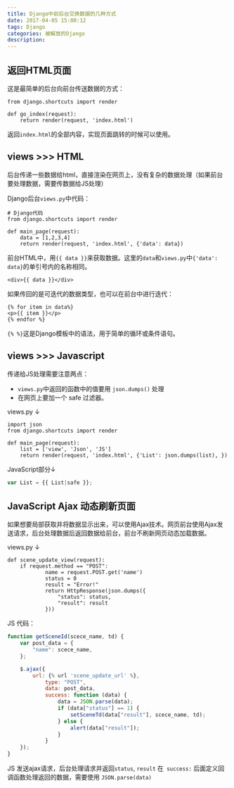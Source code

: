 ```yaml
---
title: Django中前后台交换数据的几种方式
date: 2017-04-05 15:00:12
tags: Django
categories: 被解放的Django
description:
---
```



<!--more-->

## 返回HTML页面

这是最简单的后台向前台传送数据的方式：
```
from django.shortcuts import render

def go_index(request):
    return render(request, 'index.html')
```
返回`index.html`的全部内容，实现页面跳转的时候可以使用。


## views >>> HTML

后台传递一些数据给html，直接渲染在网页上，没有复杂的数据处理（如果前台要处理数据，需要传数据给JS处理）

Django后台`views.py`中代码：
```
# Django代码
from django.shortcuts import render

def main_page(request):
    data = [1,2,3,4]
    return render(request, 'index.html', {'data': data})
```

前台HTML中，用``{{ data }}``来获取数据。这里的`data`和`views.py`中`{'data': data}`的单引号内的名称相同。
```
<div>{{ data }}</div>
```
如果传回的是可迭代的数据类型，也可以在前台中进行迭代：
```
{% for item in data%}
<p>{{ item }}</p>
{% endfor %}
```
`{% %}`这是Django模板中的语法，用于简单的循环或条件语句。


## views >>> Javascript

传递给JS处理需要注意两点：
- `views.py`中返回的函数中的值要用 `json.dumps()` 处理
- 在网页上要加一个 safe 过滤器。

views.py ↓
```
import json
from django.shortcuts import render
 
def main_page(request):
    list = ['view', 'Json', 'JS']
    return render(request, 'index.html', {'List': json.dumps(list), })
```

JavaScript部分↓
```javascript
var List = {{ List|safe }};
```

## JavaScript Ajax 动态刷新页面

如果想要局部获取并将数据显示出来，可以使用Ajax技术。网页前台使用Ajax发送请求，后台处理数据后返回数据给前台，前台不刷新网页动态加载数据。

views.py ↓
```
def scene_update_view(request):
    if request.method == "POST":
            name = request.POST.get('name')
            status = 0
            result = "Error!"
            return HttpResponse(json.dumps({
                "status": status,
                "result": result
            }))
```

JS 代码：
```javascript
function getSceneId(scece_name, td) {
    var post_data = {
        "name": scece_name,
    };

	$.ajax({
	    url: {% url 'scene_update_url' %},
		    type: "POST",
	        data: post_data,
	        success: function (data) {
		        data = JSON.parse(data);
		        if (data["status"] == 1) {
			        setSceneTd(data["result"], scece_name, td);
		        } else {
				    alert(data["result"]);
			    }
		    }
    });
} 
```

JS 发送ajax请求，后台处理请求并返回`status`, `result`
在` success:` 后面定义回调函数处理返回的数据，需要使用 `JSON.parse(data)`

<!--more-->




